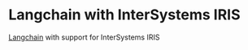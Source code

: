 # Langchain with InterSystems IRIS

[Langchain](https://github.com/langchain-ai/langchain) with support for InterSystems IRIS